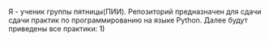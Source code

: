 Я - ученик группы пятницы(ПИИ). Репозиторий предназначен для сдачи сдачи практик по программированию на языке Python. Далее будут приведены все практики: 
1) 
